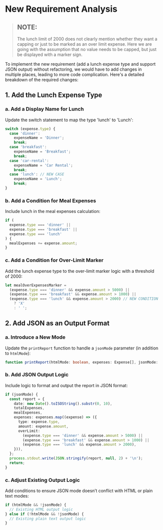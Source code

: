 # New Requirement Analysis

> ## NOTE:
>
> The lunch limit of 2000 does not clearly mention whether they want a capping or just to be marked as an over limit expense. Here we are going with the assumption that no value needs to be capped, but just be displayed with a marker sign.

To implement the new requirement (add a lunch expense type and support JSON output) without refactoring, we would have to add changes in multiple places, leading to more code complication. Here's a detailed breakdown of the required changes:

## 1. Add the Lunch Expense Type

### a. Add a Display Name for Lunch

Update the switch statement to map the type 'lunch' to 'Lunch':

```typescript
switch (expense.type) {
  case 'dinner':
    expenseName = 'Dinner';
    break;
  case 'breakfast':
    expenseName = 'Breakfast';
    break;
  case 'car-rental':
    expenseName = 'Car Rental';
    break;
  case 'lunch': // NEW CASE
    expenseName = 'Lunch';
    break;
}
```

### b. Add a Condition for Meal Expenses

Include lunch in the meal expenses calculation:

```typescript
if (
  expense.type === 'dinner' ||
  expense.type === 'breakfast' ||
  expense.type === 'lunch'
) {
  mealExpenses += expense.amount;
}
```

### c. Add a Condition for Over-Limit Marker

Add the lunch expense type to the over-limit marker logic with a threshold of 2000:

```typescript
let mealOverExpensesMarker =
  (expense.type === 'dinner' && expense.amount > 5000) ||
  (expense.type === 'breakfast' && expense.amount > 1000) ||
  (expense.type === 'lunch' && expense.amount > 2000) // NEW CONDITION
    ? 'X'
    : ' ';
```

## 2. Add JSON as an Output Format

### a. Introduce a New Mode

Update the `printReport` function to handle a `jsonMode` parameter (in addition to `htmlMode`):

```typescript
function printReport(htmlMode: boolean, expenses: Expense[], jsonMode: boolean = false) {
```

### b. Add JSON Output Logic

Include logic to format and output the report in JSON format:

```typescript
if (jsonMode) {
  const report = {
    date: new Date().toISOString().substr(0, 10),
    totalExpenses,
    mealExpenses,
    expenses: expenses.map((expense) => ({
      type: expense.type,
      amount: expense.amount,
      overLimit:
        (expense.type === 'dinner' && expense.amount > 5000) ||
        (expense.type === 'breakfast' && expense.amount > 1000) ||
        (expense.type === 'lunch' && expense.amount > 2000),
    })),
  };
  process.stdout.write(JSON.stringify(report, null, 2) + '\n');
  return;
}
```

### c. Adjust Existing Output Logic

Add conditions to ensure JSON mode doesn’t conflict with HTML or plain text modes:

```typescript
if (htmlMode && !jsonMode) {
  // Existing HTML output logic
} else if (!htmlMode && !jsonMode) {
  // Existing plain text output logic
}
```
